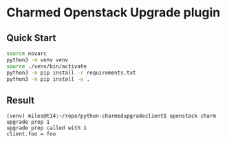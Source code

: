 # Charmed Openstack Upgrade plugin

## Quick Start
```bash
source novarc
python3 -m venv venv
source ./venv/bin/activate
python3 -m pip install -r requirements.txt
python3 -m pip install -e .
```

## Result
```
(venv) miles@t14:~/repo/python-charmedupgradeclient$ openstack charm upgrade prep 1
upgrade prep called with 1
client.foo = foo
```